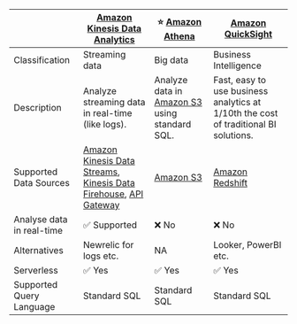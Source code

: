 
|                           | [Amazon Kinesis Data Analytics](AmazonKinesisDataAnalytics.md)                                                                                                                                                                                                                                 | :star: [Amazon Athena](AmazonAthena.md)                                     | [Amazon QuickSight](AmazonQuickSight.md)                                             |
|---------------------------|------------------------------------------------------------------------------------------------------------------------------------------------------------------------------------------------------------------------------------------------------------------------------------------------|-----------------------------------------------------------------------------|--------------------------------------------------------------------------------------|
| Classification            | Streaming data                                                                                                                                                                                                                                                                                 | Big data                                                                    | Business Intelligence                                                                |
| Description               | Analyze streaming data in real-time (like logs).                                                                                                                                                                                                                                               | Analyze data in [Amazon S3](../DataLakes/S3DataLake.md) using standard SQL. | Fast, easy to use business analytics at 1/10th the cost of traditional BI solutions. |
| Supported Data Sources    | [Amazon Kinesis Data Streams](../../5_MessageBrokerServices/AmazonKinesisDataStreams.md), [Kinesis Data Firehouse](../StreamProcessing/AmazonKinesis/AmazonKinesisDataFirehouse.md), [API Gateway](../../1_NetworkingAndContentDelivery/2_ApplicationNetworking/ElasticLoadBalancer/Readme.md) | [Amazon S3](../../7_StorageServices/3_ObjectStorageS3/Readme.md)            | [Amazon Redshift](../../10_BigDataComponents/DataWarehouse/AmazonRedshift.md)        |
| Analyse data in real-time | :white_check_mark: Supported                                                                                                                                                                                                                                                                   | :x: No                                                                      | :x: No                                                                               |
| Alternatives              | Newrelic for logs etc.                                                                                                                                                                                                                                                                         | NA                                                                          | Looker, PowerBI etc.                                                                 |
| Serverless                | :white_check_mark: Yes                                                                                                                                                                                                                                                                         | :white_check_mark: Yes                                                      | :white_check_mark: Yes                                                               |
| Supported Query Language  | Standard SQL                                                                                                                                                                                                                                                                                   | Standard SQL                                                                | Standard SQL                                                                         |